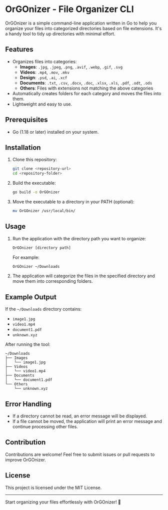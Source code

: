 # OrGOnizer - File Organizer CLI

OrGOnizer is a simple command-line application written in Go to help you organize your files into categorized directories based on file extensions. It's a handy tool to tidy up directories with minimal effort.

## Features

- Organizes files into categories:
  - **Images**: `.jpg`, `.jpeg`, `.png`, `.avif`, `.webp`, `.gif`, `.svg`
  - **Videos**: `.mp4`, `.mov`, `.mkv`
  - **Design**: `.psd`, `.ai`, `.xcf`
  - **Documents**: `.txt`, `.csv`, `.docx`, `.doc`, `.xlsx`, `.xls`, `.pdf`, `.odt`, `.ods`
  - **Others**: Files with extensions not matching the above categories
- Automatically creates folders for each category and moves the files into them.
- Lightweight and easy to use.

## Prerequisites

- Go (1.18 or later) installed on your system.

## Installation

1. Clone this repository:

   ```bash
   git clone <repository-url>
   cd <repository-folder>
   ```

2. Build the executable:

   ```bash
   go build -o OrGOnizer
   ```

3. Move the executable to a directory in your PATH (optional):

   ```bash
   mv OrGOnizer /usr/local/bin/
   ```

## Usage

1. Run the application with the directory path you want to organize:

   ```bash
   OrGOnizer [directory path]
   ```

   For example:

   ```bash
   OrGOnizer ~/Downloads
   ```

2. The application will categorize the files in the specified directory and move them into corresponding folders.

## Example Output

If the `~/Downloads` directory contains:

- `image1.jpg`
- `video1.mp4`
- `document1.pdf`
- `unknown.xyz`

After running the tool:

```
~/Downloads
├── Images
│   └── image1.jpg
├── Videos
│   └── video1.mp4
├── Documents
│   └── document1.pdf
└── Others
    └── unknown.xyz
```

## Error Handling

- If a directory cannot be read, an error message will be displayed.
- If a file cannot be moved, the application will print an error message and continue processing other files.

## Contribution

Contributions are welcome! Feel free to submit issues or pull requests to improve OrGOnizer.

## License

This project is licensed under the MIT License.

---

Start organizing your files effortlessly with OrGOnizer! 🎉